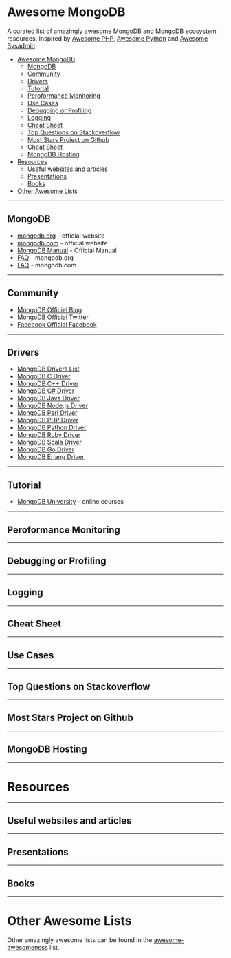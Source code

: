 # Awesome MongoDB

A curated list of amazingly awesome MongoDB and MongoDB ecosystem resources. Inspired by [Awesome PHP](https://github.com/ziadoz/awesome-php), [Awesome Python](https://github.com/vinta/awesome-python) and [Awesome Sysadmin](https://github.com/kahun/awesome-sysadmin)

- [Awesome MongoDB](#Awesome-MongoDB)
	- [MongoDB](#mongodb)
	- [Community](#community)
	- [Drivers](#drivers)
	- [Tutorial](#tutorial)
	- [Peroformance Monitoring](#peroformance-monitoring)
	- [Use Cases](#use-cases)
	- [Debugging or Profiling](#debugging-or-profiling)
	- [Logging](#logging)
	- [Cheat Sheet](#cheat-sheet)
	- [Top Questions on Stackoverflow](#top-questions-on-stackoverflow)
	- [Most Stars Project on Github](#most-stars-project-on-github)
	- [Cheat Sheet](#cheat-sheet)
	- [MongoDB Hosting](#mongodb-hosting)
- [Resources](#resources)
	- [Useful websites and articles](#useful-websites-and-articles)
	- [Presentations](#presentations)
	- [Books](#books)
- [Other Awesome Lists](#other-awesome-lists)

---
## MongoDB
* [mongodb.org](http://www.mongodb.org/) - official website
* [mongodb.com](http://www.mongodb.com/) - official website 
* [MongoDB Manual](http://docs.mongodb.org/manual/) - Official Manual
* [FAQ](http://docs.mongodb.org/manual/faq/) - mongodb.org
* [FAQ](http://www.mongodb.com/faq) - mongodb.com

---
## Community
* [MongoDB Officiel Blog](http://blog.mongodb.org/)
* [MongoDB Official Twitter](https://twitter.com/MongoDB)
* [Facebook Official Facebook](https://www.facebook.com/mongodb)


---
## Drivers
* [MongoDB Drivers List](http://docs.mongodb.org/ecosystem/drivers/)
* [MongoDB C Driver](http://docs.mongodb.org/ecosystem/drivers/c/)
* [MongoDB C++ Driver](http://docs.mongodb.org/ecosystem/drivers/cpp/)
* [MongoDB C# Driver](http://docs.mongodb.org/ecosystem/drivers/csharp/)
* [MongoDB Java Driver](http://docs.mongodb.org/ecosystem/drivers/java/)
* [MongoDB Node.js Driver](http://docs.mongodb.org/ecosystem/drivers/node-js/)
* [MongoDB Perl Driver](http://docs.mongodb.org/ecosystem/drivers/perl/)
* [MongoDB PHP Driver](http://docs.mongodb.org/ecosystem/drivers/php/)
* [MongoDB Python Driver](http://docs.mongodb.org/ecosystem/drivers/python/)
* [MongoDB Ruby Driver](http://docs.mongodb.org/ecosystem/drivers/ruby/)
* [MongoDB Scala Driver](http://docs.mongodb.org/ecosystem/drivers/scala/)
* [MongoDB Go Driver](http://docs.mongodb.org/ecosystem/drivers/go/)
* [MongoDB Erlang Driver](http://docs.mongodb.org/ecosystem/drivers/erlang/)

---
## Tutorial
* [MongoDB University](https://university.mongodb.com/) - online courses

---
## Peroformance Monitoring


---
## Debugging or Profiling


---
## Logging


---
## Cheat Sheet


---
## Use Cases



---
## Top Questions on Stackoverflow



---
## Most Stars Project on Github



---
## MongoDB Hosting


---
# Resources 
---
## Useful websites and articles


---
## Presentations


---
## Books


---
# Other Awesome Lists
Other amazingly awesome lists can be found in the [awesome-awesomeness](https://github.com/bayandin/awesome-awesomeness) list.
